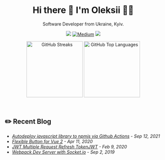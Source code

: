 <h1 align="center">
  Hi there 👋 I'm Oleksii 👨‍💻
</h1>

<p align="center">
  Software Developer from Ukraine, Kyiv.
</p>

<p align="center"><a href="https://leetcode.com/o-khrushch/"><img src="https://img.shields.io/badge/-LeetCode-FFA116?style=for-the-badge&logo=LeetCode&logoColor=black"></a> <a href="https://medium.com/@alexeykhr" target="_blank"><img alt="Medium" src="https://img.shields.io/badge/medium-%2312100E.svg?&style=for-the-badge&logo=medium&logoColor=white" /></a> <a href="https://dev.to/alexeykhr"><img src="https://img.shields.io/badge/DEV.TO-%230A0A0A.svg?&style=for-the-badge&logo=dev-dot-to&logoColor=white"></a></p>

<p align="center">
  <img src="https://github-readme-streak-stats.herokuapp.com/?user=o-khrushch&theme=nord" alt="GitHub Streaks" height="180" />
  <img src="https://gitcard.vercel.app/api/top-langs?username=o-khrushch&theme=nord&langs_count=8&layout=compact" alt="GitHub Top Languages" height="180" />
</p>

<br>

## ✏️ Recent Blog

- <i><a href="https://dev.to/o_khrushch/autodeploy-javascript-library-to-npmjs-via-github-actions-3bfc" target="_blank">Autodeploy javascript library to npmjs via Github Actions</a> - Sep 12, 2021</i>
- <i><a href="https://medium.com/@o.khrushch/flexible-button-for-vue-2-71968216c107" target="_blank">Flexible Button for Vue 2</a> - Apr 11, 2020</i>
- <i><a href="https://medium.com/@o.khrushch/jwt-multiple-request-refresh-token-693bb24e3a68" target="_blank">JWT Multiple Request Refresh TokenJWT</a> - Feb 9, 2020</i>
- <i><a href="https://medium.com/@o.khrushch/webpack-dev-server-with-socket-io-c6884cd49c28" target="_blank">Webpack Dev Server with Socket.io</a> - Sep 2, 2019</i>
